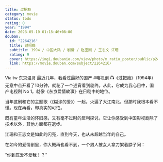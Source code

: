```yaml
---
title: 过把瘾
category: movie
status: todo
rating: 0
year: "1994"
date: 2023-05-10 01:18:46+08:00
douban:
  id: "2264216"
  title: 过把瘾
  subtitle: 1994 / 中国大陆 / 剧情 / 赵宝刚 / 王志文 江珊
  rating: 9
  cover: https://img1.doubanio.com/view/photo/m_ratio_poster/public/p2425741229.jpg
  link: https://movie.douban.com/subject/2264216/
---
```


Via tw 东京温哥 最近几年，我看过最好的国产 #电视剧
📺《过把瘾》（1994年）
无意中点开看了10分钟，就花了一个通宵看到剧终。从此，它成为我心目中，国产电视剧 No 1。就像《东京爱情故事》在日剧中的地位。

当年这剧和它的主题歌（《糊涂的爱》）一起，火遍了大江南北。但那时我根本看不懂。现在再看，却真实的可怕。

既有童年生活的怀旧感，又有毫不过时的犀利探讨。它让你感受到中国影视剧除了技术以外，其他方面都在退步。

江珊和王志文是如此的闪亮，直到今天，也从未超越当年的自己。

在如今的爱情剧里，你大概再也看不到，一个男人被女人拿刀架着脖子问：

“你到底爱不爱我！？”
